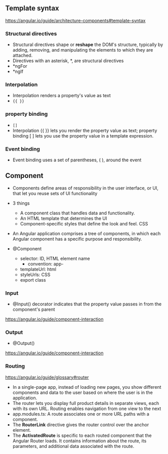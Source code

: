 
## Template syntax
https://angular.io/guide/architecture-components#template-syntax

### Structural directives
- Structural directives shape or **reshape** the DOM's structure, typically by adding, removing, and manipulating the elements to which they are attached. 
- Directives with an asterisk, *, are structural directives
- *ngFor
- *ngIf

### Interpolation 
-  Interpolation renders a property's value as text
- ```{{ }}```

### property binding
- ```[]```
-  Interpolation {{ }} lets you render the property value as text; 
property binding [ ] lets you use the property value in a template expression.

### Event binding
- Event binding uses a set of parentheses, ( ), around the event

## Component
- Components define areas of responsibility in the user interface, or UI, that let you reuse sets of UI functionality
- 3 things
  - A component class that handles data and functionality.
  - An HTML template that determines the UI
  - Component-specific styles that define the look and feel. CSS

- An Angular application comprises a tree of components, in which each Angular component has a specific purpose and responsibility.

- @Component
  - selector: ID, HTML element name
    - convention: app-
  - templateUrl: html
  - styleUrls: CSS
  - export class
  
### Input
- @Input() decorator indicates that the property value passes in from the component's parent
  
https://angular.io/guide/component-interaction

### Output
- @Output() 

https://angular.io/guide/component-interaction
  

### Routing
https://angular.io/guide/glossary#router

- In a single-page app, instead of loading new pages, you show different components and data to the user based on where the user is in the application.
- The router lets you display full product details in separate views, each with its own URL. Routing enables navigation from one view to the next
- app.modules.ts: A route associates one or more URL paths with a component.
- The **RouterLink** directive gives the router control over the anchor element.
- The **ActivatedRoute** is specific to each routed component that the Angular Router loads. It contains information about the route, its parameters, and additional data associated with the route.





